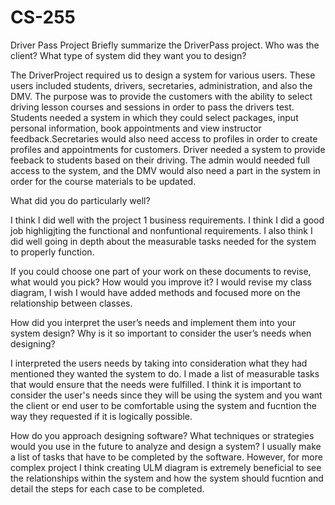 # CS-255
Driver Pass Project 
Briefly summarize the DriverPass project. Who was the client? What type of system did they want you to design?

The DriverProject required us to design a system for various users. These users included students, drivers, secretaries, administration, and also the DMV. The purpose was to provide the customers with the ability to select driving lesson courses and sessions in order to pass the drivers test. Students needed a system in which they could select packages, input personal information, book appointments and view instructor feedback.Secretaries would also need access to profiles in order to create profiles and appointments for customers. Driver needed a system to provide feeback to students based on their driving. The admin would needed full access to the system, and the DMV would also need a part in the system in order for the course materials to be updated.

What did you do particularly well?

I think I did well with the project 1 business requirements. I think I did a good job highligjting the functional and nonfuntional requirements. I also think I did well going in depth about the measurable tasks needed for the system to properly function.

If you could choose one part of your work on these documents to revise, what would you pick? How would you improve it?
I would revise my class diagram, I wish I would have added methods and focused more on the relationship between classes. 

How did you interpret the user’s needs and implement them into your system design? Why is it so important to consider the user’s needs when designing?

I interpreted the users needs by taking into consideration what they had mentioned they wanted the system to do. I made a list of measurable tasks that would ensure that the needs were fulfilled. I think it is important to consider the user's needs since they will be using the system and you want the client or end user to be comfortable using the system and fucntion the way they requested if it is logically possible. 

How do you approach designing software? What techniques or strategies would you use in the future to analyze and design a system?
I usually make a list of tasks that have to be completed by the software. However, for more complex project I think creating ULM diagram is extremely beneficial to see the relationships within the system and how the system should fucntion and detail the steps for each case to be completed. 
